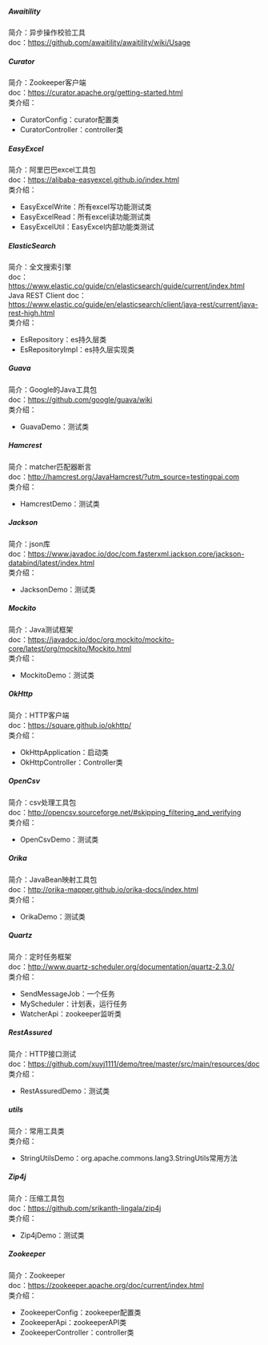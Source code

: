 ##### Awaitility
简介：异步操作校验工具  
doc：https://github.com/awaitility/awaitility/wiki/Usage  
##### Curator
简介：Zookeeper客户端  
doc：https://curator.apache.org/getting-started.html  
类介绍：
* CuratorConfig：curator配置类
* CuratorController：controller类
##### EasyExcel
简介：阿里巴巴excel工具包  
doc：https://alibaba-easyexcel.github.io/index.html  
类介绍：
* EasyExcelWrite：所有excel写功能测试类
* EasyExcelRead：所有excel读功能测试类
* EasyExcelUtil：EasyExcel内部功能类测试  
##### ElasticSearch
简介：全文搜索引擎  
doc：https://www.elastic.co/guide/cn/elasticsearch/guide/current/index.html  
Java REST Client doc：https://www.elastic.co/guide/en/elasticsearch/client/java-rest/current/java-rest-high.html  
类介绍：  
* EsRepository：es持久层类  
* EsRepositoryImpl：es持久层实现类  
##### Guava
简介：Google的Java工具包  
doc：https://github.com/google/guava/wiki  
类介绍：
* GuavaDemo：测试类
##### Hamcrest
简介：matcher匹配器断言  
doc：http://hamcrest.org/JavaHamcrest/?utm_source=testingpai.com  
类介绍：
* HamcrestDemo：测试类
##### Jackson
简介：json库  
doc：https://www.javadoc.io/doc/com.fasterxml.jackson.core/jackson-databind/latest/index.html  
类介绍：
* JacksonDemo：测试类
##### Mockito
简介：Java测试框架  
doc：https://javadoc.io/doc/org.mockito/mockito-core/latest/org/mockito/Mockito.html  
类介绍：
* MockitoDemo：测试类
##### OkHttp
简介：HTTP客户端  
doc：https://square.github.io/okhttp/  
类介绍：
* OkHttpApplication：启动类
* OkHttpController：Controller类
##### OpenCsv
简介：csv处理工具包  
doc：http://opencsv.sourceforge.net/#skipping_filtering_and_verifying  
类介绍：
* OpenCsvDemo：测试类
##### Orika
简介：JavaBean映射工具包  
doc：http://orika-mapper.github.io/orika-docs/index.html  
类介绍：
* OrikaDemo：测试类
##### Quartz
简介：定时任务框架  
doc：http://www.quartz-scheduler.org/documentation/quartz-2.3.0/  
类介绍：
* SendMessageJob：一个任务
* MyScheduler：计划表，运行任务
* WatcherApi：zookeeper监听类
##### RestAssured
简介：HTTP接口测试  
doc：https://github.com/xuyj1111/demo/tree/master/src/main/resources/doc  
类介绍：
* RestAssuredDemo：测试类
##### utils
简介：常用工具类  
类介绍：  
* StringUtilsDemo：org.apache.commons.lang3.StringUtils常用方法  
##### Zip4j
简介：压缩工具包  
doc：https://github.com/srikanth-lingala/zip4j  
类介绍：
* Zip4jDemo：测试类
##### Zookeeper
简介：Zookeeper  
doc：https://zookeeper.apache.org/doc/current/index.html  
类介绍：
* ZookeeperConfig：zookeeper配置类
* ZookeeperApi：zookeeperAPI类
* ZookeeperController：controller类

